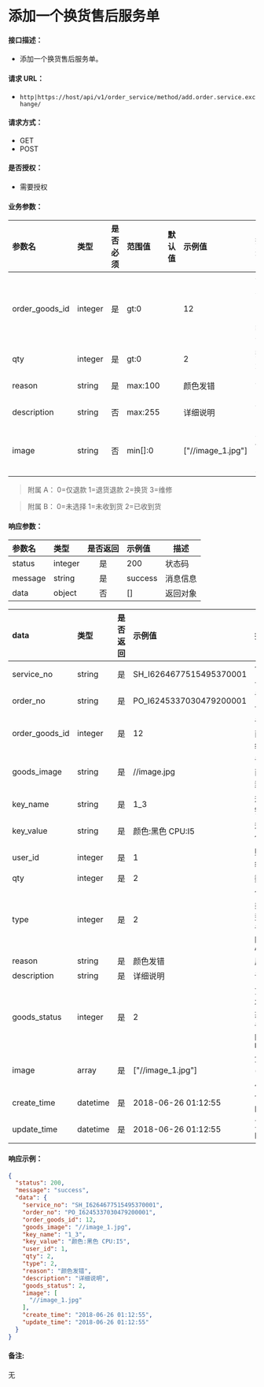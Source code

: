 # 添加一个换货售后服务单

#### 接口描述：
- 添加一个换货售后服务单。

#### 请求 URL：
- `http|https://host/api/v1/order_service/method/add.order.service.exchange/`

#### 请求方式：
- GET
- POST

#### 是否授权：
- 需要授权

#### 业务参数：
|参数名|类型|是否必须|范围值|默认值|示例值|描述|
|:----|:---|:---:|:-----|:-----|:-----|-----|
|order_goods_id |integer |是 |gt:0 | |12 |订单商品编号 |
|qty |integer |是 |gt:0 | |2 |数量 |
|reason |string |是 |max:100 | |颜色发错 |原因 |
|description |string |否 |max:255 | |详细说明 |说明 |
|image |string |否 |min[]:0 | |[&#34;//image_1.jpg&#34;] |上传图片 |

> 附属 A：
0=仅退款 1=退货退款 2=换货 3=维修

</p>

> 附属 B：
0=未选择 1=未收到货 2=已收到货

#### 响应参数：
|参数名|类型|是否返回|示例值|描述|
|:-----|:-----|:---:|:-----|-----|
|status |integer |是 |200 |状态码 |
|message |string |是 |success |消息信息 |
|data |object |否 |[] |返回对象 |

|data|类型|是否返回|示例值|描述|
|:-----|:-----|:---:|:-----|-----|
|service_no 		|string 	|是 |SH_I6264677515495370001 |售后单号 |
|order_no 			|string 	|是 |PO_I6245337030479200001 |订单号 |
|order_goods_id 	|integer	|是 |12 |订单商品编号 |
|goods_image 		|string 	|是 |//image.jpg |订单商品封面 |
|key_name 			|string 	|是 |1_3 |规格键名 |
|key_value 			|string 	|是 |颜色:黑色 CPU:I5 |规格值 |
|user_id 			|integer 	|是 |1 |账号编号 |
|qty 				|integer 	|是 |2 |数量 |
|type 				|integer 	|是 |2 |售后类型，详见`附属 A` |
|reason 			|string 	|是 |颜色发错 |原因 |
|description 		|string 	|是 |详细说明 |说明 |
|goods_status 		|integer 	|是 |2 |货物状态，详见`附属 B` |
|image 				|array 		|是 |[&#34;//image_1.jpg&#34;] |凭证(照片) |
|create_time 		|datetime 	|是 |2018-06-26 01:12:55 |创建时间 |
|update_time 		|datetime 	|是 |2018-06-26 01:12:55 |更新时间 |

#### 响应示例：
```json
{
  "status": 200,
  "message": "success",
  "data": {
    "service_no": "SH_I6264677515495370001",
    "order_no": "PO_I6245337030479200001",
    "order_goods_id": 12,
    "goods_image": "//image_1.jpg",
    "key_name": "1_3",
    "key_value": "颜色:黑色 CPU:I5",
    "user_id": 1,
    "qty": 2,
    "type": 2,
    "reason": "颜色发错",
    "description": "详细说明",
    "goods_status": 2,
    "image": [
      "//image_1.jpg"
    ],
    "create_time": "2018-06-26 01:12:55",
    "update_time": "2018-06-26 01:12:55"
  }
}
```

#### 备注:
无